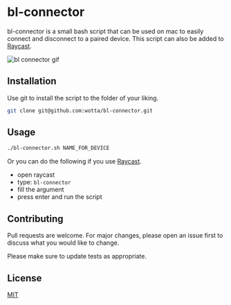 # bl-connector

bl-connector is a small bash script that can be used on mac to easily connect and disconnect to a paired device. 
This script can also be added to [Raycast](https://www.raycast.com/).

![bl connector gif](img/bl-connector.gif)

## Installation

Use git to install the script to the folder of your liking.

```bash
git clone git@github.com:wotta/bl-connector.git
```

## Usage

```bash
./bl-connector.sh NAME_FOR_DEVICE
```

Or you can do the following if you use [Raycast](https://www.raycast.com/).

- open raycast
- type: `bl-connector`
- fill the argument
- press enter and run the script

## Contributing
Pull requests are welcome. For major changes, please open an issue first to discuss what you would like to change.

Please make sure to update tests as appropriate.

## License
[MIT](https://choosealicense.com/licenses/mit/)
